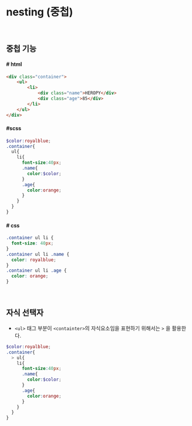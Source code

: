 # nesting (중첩)

<br/>

## 중첩 기능

#### # html

```html
<div class="container">
    <ul>
        <li>
            <div class="name">HEROPY</div>
            <div class="age">85</div>
        </li>
    </ul>
</div>
```

#### #scss

```scss
$color:royalblue;
.container{
  ul{
    li{
      font-size:40px;
      .name{
        color:$color;
      }
      .age{
        color:orange;
      }
    }
  }
}

```

#### # css

```css
.container ul li {
  font-size: 40px;
}
.container ul li .name {
  color: royalblue;
}
.container ul li .age {
  color: orange;
}
```

<br/>

## 자식 선택자 

- `<ul>` 태그 부분이 `<containter>`의 자식요소임을 표현하기 위해서는 `>` 을 활용한다.

```scss
$color:royalblue;
.container{
  > ul{
    li{
      font-size:40px;
      .name{
        color:$color;
      }
      .age{
        color:orange;
      }
    }
  }
}
```

